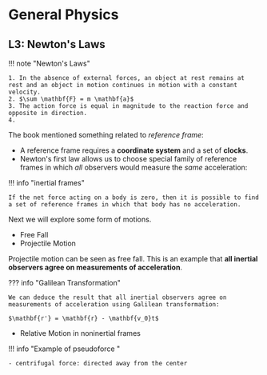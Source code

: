 # General Physics

## L3: Newton's Laws

<!-- prettier-ignore-start -->
!!! note "Newton's Laws"
    
    1. In the absence of external forces, an object at rest remains at rest and an object in motion continues in motion with a constant velocity.
    2. $\sum \mathbf{F} = m \mathbf{a}$
    3. The action force is equal in magnitude to the reaction force and opposite in direction.
    4. 
<!-- prettier-ignore-end -->

The book mentioned something related to *reference frame*:

- A reference frame requires a **coordinate system** and a set of **clocks**.
- Newton's first law allows us to choose special family of reference frames in which *all* observers would measure the *same* acceleration:

<!-- prettier-ignore-start -->
!!! info "inertial frames"
    
    If the net force acting on a body is zero, then it is possible to find a set of reference frames in which that body has no acceleration.
<!-- prettier-ignore-end -->

Next we will explore some form of motions.

- Free Fall
- Projectile Motion

Projectile motion can be seen as free fall. This is an example that **all inertial observers agree on measurements of acceleration**.

<!-- prettier-ignore-start -->
??? info "Galilean Transformation"
    
    We can deduce the result that all inertial observers agree on measurements of acceleration using Galilean transformation:

    $\mathbf{r'} = \mathbf{r} - \mathbf{v_0}t$
<!-- prettier-ignore-end -->

- Relative Motion in noninertial frames

<!-- prettier-ignore-start -->
!!! info "Example of pseudoforce "
    
    - centrifugal force: directed away from the center
<!-- prettier-ignore-end -->